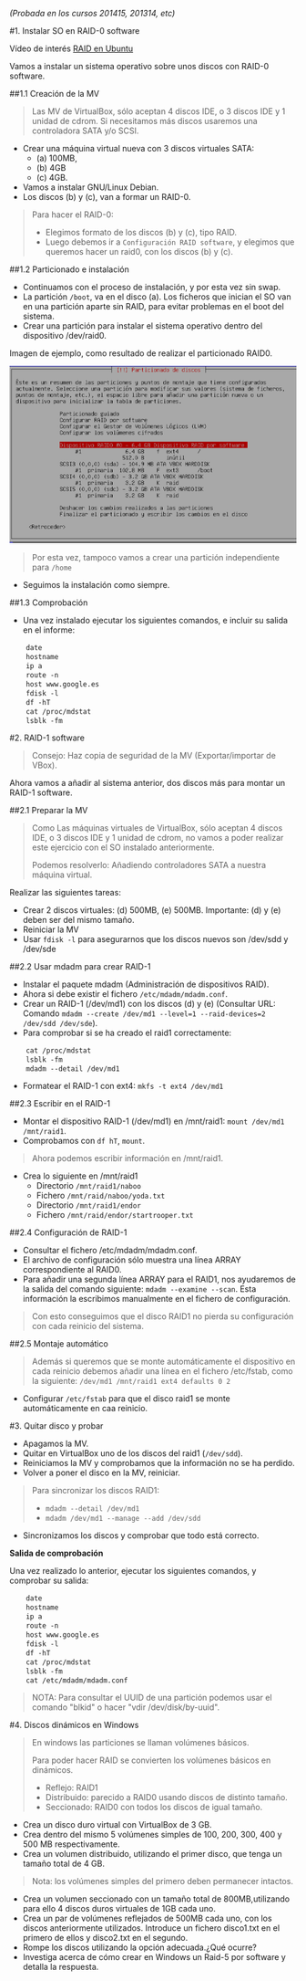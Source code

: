 
*(Probada en los cursos 201415, 201314, etc)*

#1. Instalar SO en RAID-0 software

Vídeo de interés [RAID en Ubuntu](https://youtu.be/z84oBqOxsD0?list=PLtGnc4I6s8duPu8fzK6zoNzczrXogvYnx)

Vamos a instalar un sistema operativo sobre unos discos con RAID-0 software.

##1.1 Creación de la MV 

> Las MV de VirtualBox, sólo aceptan 4 discos IDE, o 3 discos IDE y 1 unidad de cdrom.
> Si necesitamos más discos usaremos una controladora SATA y/o SCSI.

* Crear una máquina virtual nueva con 3 discos virtuales SATA:
    * (a) 100MB, 
    * (b) 4GB
    * (c) 4GB.
* Vamos a instalar GNU/Linux Debian.
* Los discos (b) y (c), van a formar un RAID-0. 

> Para hacer el RAID-0:
> * Elegimos formato de los discos (b) y (c), tipo RAID.
> * Luego debemos ir a `Configuración RAID software`, y elegimos que queremos hacer un raid0, con los discos (b) y (c).

##1.2 Particionado e instalación

* Continuamos con el proceso de instalación, y por esta vez sin swap.
* La partición `/boot`, va en el disco (a). Los ficheros que inician el SO 
van en una partición aparte sin RAID, para evitar problemas en el boot del sistema.
* Crear una partición para instalar el sistema operativo dentro del dispositivo /dev/raid0.

Imagen de ejemplo, como resultado de realizar el particionado RAID0.

![raid0-particionado](./images/raid0-particionado.png)

> Por esta vez, tampoco vamos a crear una partición independiente para `/home`

* Seguimos la instalación como siempre.

##1.3 Comprobación

* Una vez instalado ejecutar los siguientes comandos, e incluir su salida en el informe:
```
    date
    hostname
    ip a
    route -n
    host www.google.es
    fdisk -l
    df -hT
    cat /proc/mdstat
    lsblk -fm
```

#2. RAID-1 software

> Consejo: Haz copia de seguridad de la MV (Exportar/importar de VBox).

Ahora vamos a añadir al sistema anterior, dos discos más para montar un RAID-1 software.

##2.1 Preparar la MV

> Como Las máquinas virtuales de VirtualBox, sólo aceptan 4 discos IDE, o 3 discos IDE y 1 unidad de cdrom, 
no vamos a poder realizar este ejercicio con el SO instalado anteriormente.
>
> Podemos resolverlo: Añadiendo controladores SATA a nuestra máquina virtual.

Realizar las siguientes tareas:
* Crear 2 discos virtuales: (d) 500MB, (e) 500MB. Importante: (d) y (e) deben ser del mismo tamaño.
* Reiniciar la MV
* Usar `fdisk -l` para asegurarnos que los discos nuevos son /dev/sdd y /dev/sde

##2.2 Usar mdadm para crear RAID-1

* Instalar el paquete mdadm (Administración de dispositivos RAID). 
* Ahora si debe existir el fichero `/etc/mdadm/mdadm.conf`.
* Crear un RAID-1 (/dev/md1) con los discos (d) y (e) 
(Consultar URL: Comando `mdadm --create /dev/md1 --level=1 --raid-devices=2 /dev/sdd /dev/sde`).
* Para comprobar si se ha creado el raid1 correctamente:
```
    cat /proc/mdstat
    lsblk -fm
    mdadm --detail /dev/md1
```
* Formatear el RAID-1 con ext4: `mkfs -t ext4 /dev/md1`


##2.3 Escribir en el RAID-1

* Montar el dispositivo RAID-1 (/dev/md1) en /mnt/raid1: `mount /dev/md1 /mnt/raid1`.
* Comprobamos con `df hT`, `mount`.

> Ahora podemos escribir información en /mnt/raid1.

* Crea lo siguiente en /mnt/raid1
    * Directorio `/mnt/raid1/naboo`
    * Fichero `/mnt/raid/naboo/yoda.txt`
    * Directorio `/mnt/raid1/endor`
    * Fichero `/mnt/raid/endor/startrooper.txt`

##2.4 Configuración de RAID-1
    
* Consultar el fichero /etc/mdadm/mdadm.conf.
* El archivo de configuración sólo muestra una línea ARRAY correspondiente al RAID0.
* Para añadir una segunda línea ARRAY para el RAID1, nos ayudaremos de la salida del 
comando siguiente: `mdadm --examine --scan`. Esta información la escribimos manualmente 
en el fichero de configuración.

> Con esto conseguimos que el disco RAID1 no pierda su configuración con cada reinicio del sistema.

##2.5 Montaje automático

> Además si queremos que se monte automáticamente el dispositivo en cada 
reinicio debemos añadir una línea en el fichero /etc/fstab, como la siguiente: 
`/dev/md1 /mnt/raid1 ext4 defaults 0 2`

* Configurar `/etc/fstab` para que el disco raid1 se monte automáticamente en caa reinicio.

#3. Quitar disco y probar

* Apagamos la MV.
* Quitar en VirtualBox uno de los discos del raid1 (`/dev/sdd`).
* Reiniciamos la MV y comprobamos que la información no se ha perdido.
* Volver a poner el disco en la MV, reiniciar.

> Para sincronizar los discos RAID1:
> * `mdadm --detail /dev/md1`
> * `mdadm /dev/md1 --manage --add /dev/sdd`

* Sincronizamos los discos y comprobar que todo está correcto.

**Salida de comprobación**

Una vez realizado lo anterior, ejecutar los siguientes comandos, y comprobar su salida:
```
    date
    hostname
    ip a
    route -n
    host www.google.es
    fdisk -l
    df -hT
    cat /proc/mdstat
    lsblk -fm
    cat /etc/mdadm/mdadm.conf
```

> NOTA: Para consultar el UUID de una partición podemos usar el comando "blkid" o hacer "vdir /dev/disk/by-uuid".

#4. Discos dinámicos en Windows

> En windows las particiones se llaman volúmenes básicos.
> 
> Para poder hacer RAID se convierten los volúmenes básicos en dinámicos.
> * Reflejo: RAID1
> * Distribuido: parecido a RAID0 usando discos de distinto tamaño.
> * Seccionado: RAID0 con todos los discos de igual tamaño.

* Crea un disco duro virtual con VirtualBox de 3 GB.
* Crea dentro del mismo 5 volúmenes simples de 100, 200, 300, 400 y 500 MB respectivamente.
* Crea un volumen distribuido, utilizando el primer disco, que tenga un tamaño total de 4 GB.

> Nota: los volúmenes simples del primero deben permanecer intactos.

* Crea un volumen seccionado con un tamaño total de 800MB,utilizando para ello 4 discos duros 
virtuales de 1GB cada uno.
* Crea un par de volúmenes reflejados de 500MB cada uno, con los discos anteriormente utilizados. 
Introduce un fichero disco1.txt en el primero de ellos y disco2.txt en el segundo. 
* Rompe los discos utilizando la opción adecuada.¿Qué ocurre?
* Investiga acerca de cómo crear en Windows un Raid-5 por software y detalla la respuesta.
